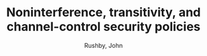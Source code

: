 ---
title: Noninterference, transitivity, and channel-control security policies
author: Rushby, John
year: 1992
publisher: SRI International, Computer Science Laboratory Menlo Park
Topics:
  - information-flow
---